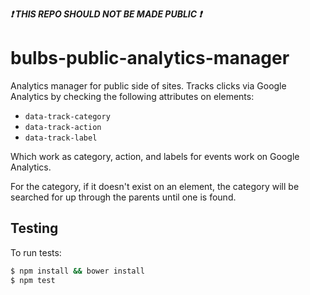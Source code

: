 <strong><i>:exclamation: THIS REPO SHOULD NOT BE MADE PUBLIC :exclamation:</i></strong>

# bulbs-public-analytics-manager
Analytics manager for public side of sites. Tracks clicks via Google Analytics by checking the following attributes on elements:

- ```data-track-category```
- ```data-track-action```
- ```data-track-label```

Which work as category, action, and labels for events work on Google Analytics.

For the category, if it doesn't exist on an element, the category will be searched for up through the parents until one is found.

## Testing
To run tests:
```bash
$ npm install && bower install
$ npm test
```
